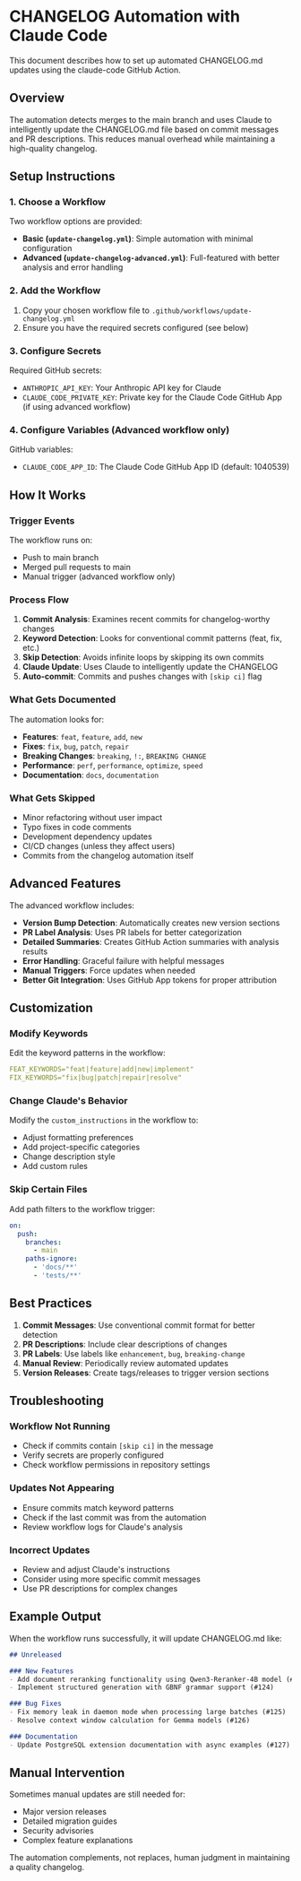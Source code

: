 # CHANGELOG Automation with Claude Code

This document describes how to set up automated CHANGELOG.md updates using the claude-code GitHub Action.

## Overview

The automation detects merges to the main branch and uses Claude to intelligently update the CHANGELOG.md file based on commit messages and PR descriptions. This reduces manual overhead while maintaining a high-quality changelog.

## Setup Instructions

### 1. Choose a Workflow

Two workflow options are provided:

- **Basic (`update-changelog.yml`)**: Simple automation with minimal configuration
- **Advanced (`update-changelog-advanced.yml`)**: Full-featured with better analysis and error handling

### 2. Add the Workflow

1. Copy your chosen workflow file to `.github/workflows/update-changelog.yml`
2. Ensure you have the required secrets configured (see below)

### 3. Configure Secrets

Required GitHub secrets:
- `ANTHROPIC_API_KEY`: Your Anthropic API key for Claude
- `CLAUDE_CODE_PRIVATE_KEY`: Private key for the Claude Code GitHub App (if using advanced workflow)

### 4. Configure Variables (Advanced workflow only)

GitHub variables:
- `CLAUDE_CODE_APP_ID`: The Claude Code GitHub App ID (default: 1040539)

## How It Works

### Trigger Events

The workflow runs on:
- Push to main branch
- Merged pull requests to main
- Manual trigger (advanced workflow only)

### Process Flow

1. **Commit Analysis**: Examines recent commits for changelog-worthy changes
2. **Keyword Detection**: Looks for conventional commit patterns (feat, fix, etc.)
3. **Skip Detection**: Avoids infinite loops by skipping its own commits
4. **Claude Update**: Uses Claude to intelligently update the CHANGELOG
5. **Auto-commit**: Commits and pushes changes with `[skip ci]` flag

### What Gets Documented

The automation looks for:
- **Features**: `feat`, `feature`, `add`, `new`
- **Fixes**: `fix`, `bug`, `patch`, `repair`
- **Breaking Changes**: `breaking`, `!:`, `BREAKING CHANGE`
- **Performance**: `perf`, `performance`, `optimize`, `speed`
- **Documentation**: `docs`, `documentation`

### What Gets Skipped

- Minor refactoring without user impact
- Typo fixes in code comments
- Development dependency updates
- CI/CD changes (unless they affect users)
- Commits from the changelog automation itself

## Advanced Features

The advanced workflow includes:

- **Version Bump Detection**: Automatically creates new version sections
- **PR Label Analysis**: Uses PR labels for better categorization
- **Detailed Summaries**: Creates GitHub Action summaries with analysis results
- **Error Handling**: Graceful failure with helpful messages
- **Manual Triggers**: Force updates when needed
- **Better Git Integration**: Uses GitHub App tokens for proper attribution

## Customization

### Modify Keywords

Edit the keyword patterns in the workflow:
```yaml
FEAT_KEYWORDS="feat|feature|add|new|implement"
FIX_KEYWORDS="fix|bug|patch|repair|resolve"
```

### Change Claude's Behavior

Modify the `custom_instructions` in the workflow to:
- Adjust formatting preferences
- Add project-specific categories
- Change description style
- Add custom rules

### Skip Certain Files

Add path filters to the workflow trigger:
```yaml
on:
  push:
    branches:
      - main
    paths-ignore:
      - 'docs/**'
      - 'tests/**'
```

## Best Practices

1. **Commit Messages**: Use conventional commit format for better detection
2. **PR Descriptions**: Include clear descriptions of changes
3. **PR Labels**: Use labels like `enhancement`, `bug`, `breaking-change`
4. **Manual Review**: Periodically review automated updates
5. **Version Releases**: Create tags/releases to trigger version sections

## Troubleshooting

### Workflow Not Running

- Check if commits contain `[skip ci]` in the message
- Verify secrets are properly configured
- Check workflow permissions in repository settings

### Updates Not Appearing

- Ensure commits match keyword patterns
- Check if the last commit was from the automation
- Review workflow logs for Claude's analysis

### Incorrect Updates

- Review and adjust Claude's instructions
- Consider using more specific commit messages
- Use PR descriptions for complex changes

## Example Output

When the workflow runs successfully, it will update CHANGELOG.md like:

```markdown
## Unreleased

### New Features
- Add document reranking functionality using Qwen3-Reranker-4B model (#123)
- Implement structured generation with GBNF grammar support (#124)

### Bug Fixes
- Fix memory leak in daemon mode when processing large batches (#125)
- Resolve context window calculation for Gemma models (#126)

### Documentation
- Update PostgreSQL extension documentation with async examples (#127)
```

## Manual Intervention

Sometimes manual updates are still needed for:
- Major version releases
- Detailed migration guides
- Security advisories
- Complex feature explanations

The automation complements, not replaces, human judgment in maintaining a quality changelog.